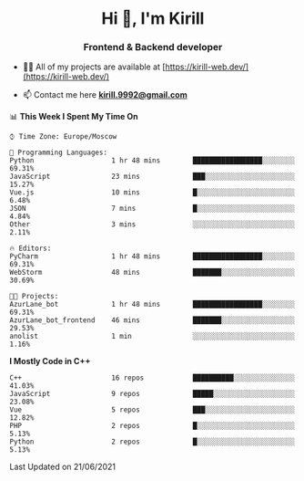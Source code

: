 <h1 align="center">Hi 👋, I'm Kirill</h1>
<h3 align="center">Frontend & Backend developer</h3>

- 👨‍💻 All of my projects are available at [https://kirill-web.dev/](https://kirill-web.dev/)

- 📫 Contact me here **kirill.9992@gmail.com**











<!--START_SECTION:waka-->
📊 **This Week I Spent My Time On** 

```text
⌚︎ Time Zone: Europe/Moscow

💬 Programming Languages: 
Python                   1 hr 48 mins        █████████████████░░░░░░░░   69.31% 
JavaScript               23 mins             ███░░░░░░░░░░░░░░░░░░░░░░   15.27% 
Vue.js                   10 mins             █░░░░░░░░░░░░░░░░░░░░░░░░   6.48% 
JSON                     7 mins              █░░░░░░░░░░░░░░░░░░░░░░░░   4.84% 
Other                    3 mins              ░░░░░░░░░░░░░░░░░░░░░░░░░   2.11%

🔥 Editors: 
PyCharm                  1 hr 48 mins        █████████████████░░░░░░░░   69.31% 
WebStorm                 48 mins             ███████░░░░░░░░░░░░░░░░░░   30.69%

🐱‍💻 Projects: 
AzurLane_bot             1 hr 48 mins        █████████████████░░░░░░░░   69.31% 
AzurLane_bot_frontend    46 mins             ███████░░░░░░░░░░░░░░░░░░   29.53% 
anolist                  1 min               ░░░░░░░░░░░░░░░░░░░░░░░░░   1.16%

```

**I Mostly Code in C++** 

```text
C++                      16 repos            ██████████░░░░░░░░░░░░░░░   41.03% 
JavaScript               9 repos             █████░░░░░░░░░░░░░░░░░░░░   23.08% 
Vue                      5 repos             ███░░░░░░░░░░░░░░░░░░░░░░   12.82% 
PHP                      2 repos             █░░░░░░░░░░░░░░░░░░░░░░░░   5.13% 
Python                   2 repos             █░░░░░░░░░░░░░░░░░░░░░░░░   5.13%

```



 Last Updated on 21/06/2021
<!--END_SECTION:waka-->
